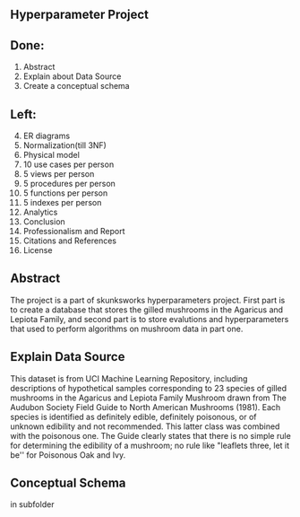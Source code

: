 ## Hyperparameter Project

## Done:
1. Abstract
2. Explain about Data Source
3. Create a conceptual schema

## Left:
4. ER diagrams
5. Normalization(till 3NF)
6. Physical model
7. 10 use cases per person
8. 5 views per person
9. 5 procedures per person
10. 5 functions per person
11. 5 indexes per person
12. Analytics
13. Conclusion
14. Professionalism and Report
15. Citations and References
16. License

## Abstract
The project is a part of skunksworks hyperparameters project. First part is to create a database that stores the gilled mushrooms in the Agaricus and Lepiota Family, and second part is to store evalutions and hyperparameters that used to perform algorithms on mushroom data in part one.

## Explain Data Source
This dataset is from UCI Machine Learning Repository, including descriptions of hypothetical samples corresponding to 23 species of gilled mushrooms 
in the Agaricus and Lepiota Family Mushroom drawn from The Audubon Society Field Guide to North American 
Mushrooms (1981). Each species is identified as definitely edible, definitely poisonous, or of unknown 
edibility and not recommended. This latter class was combined with the poisonous one. The Guide clearly states 
that there is no simple rule for determining the edibility of a mushroom; no rule like "leaflets three, 
let it be'' for Poisonous Oak and Ivy.

## Conceptual Schema
in subfolder
